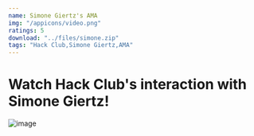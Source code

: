 ```yaml
---
name: Simone Giertz's AMA
img: "/appicons/video.png"
ratings: 5
download: "../files/simone.zip"
tags: "Hack Club,Simone Giertz,AMA"
---
```


# Watch Hack Club's interaction with Simone Giertz!

<img src="../../screenshots/Simone/ss1.webp" alt="image" >
